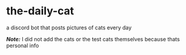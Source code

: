 # the-daily-cat
a discord bot that posts pictures of cats every day

***Note:*** I did not add the cats or the test cats themselves because thats personal info
